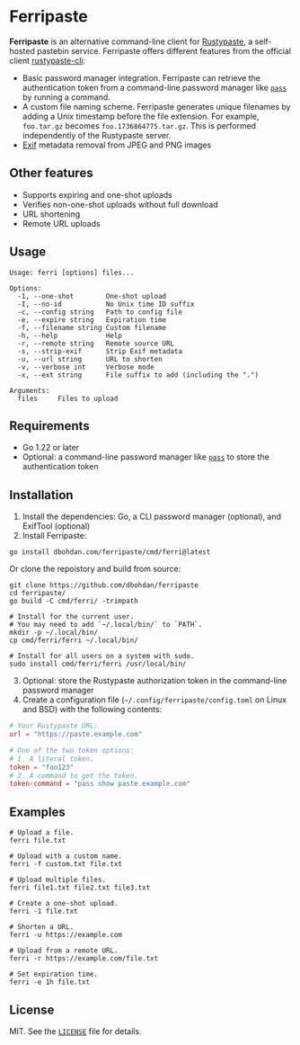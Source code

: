 # Ferripaste

**Ferripaste** is an alternative command-line client for [Rustypaste](https://github.com/orhun/rustypaste),
a self-hosted pastebin service.
Ferripaste offers different features from the official client [rustypaste-cli](https://github.com/orhun/rustypaste-cli):

- Basic password manager integration.
  Ferripaste can retrieve the authentication token from a command-line password manager like [`pass`](https://www.passwordstore.org/) by running a command.
- A custom file naming scheme.
  Ferripaste generates unique filenames by adding a Unix timestamp before the file extension.
  For example, `foo.tar.gz` becomes `foo.1736864775.tar.gz`.
  This is performed independently of the Rustypaste server.
- [Exif](https://en.wikipedia.org/wiki/Exif) metadata removal from JPEG and PNG images

## Other features

- Supports expiring and one-shot uploads
- Verifies non-one-shot uploads without full download
- URL shortening
- Remote URL uploads

## Usage

```none
Usage: ferri [options] files...

Options:
  -1, --one-shot        One-shot upload
  -I, --no-id           No Unix time ID suffix
  -c, --config string   Path to config file
  -e, --expire string   Expiration time
  -f, --filename string Custom filename
  -h, --help            Help
  -r, --remote string   Remote source URL
  -s, --strip-exif      Strip Exif metadata
  -u, --url string      URL to shorten
  -v, --verbose int     Verbose mode
  -x, --ext string      File suffix to add (including the ".")

Arguments:
  files     Files to upload
```

## Requirements

- Go 1.22 or later
- Optional: a command-line password manager like [`pass`](https://en.wikipedia.org/wiki/Pass_(software)) to store the authentication token

## Installation

1. Install the dependencies: Go, a CLI password manager (optional), and ExifTool (optional)
2. Install Ferripaste:

```shell
go install dbohdan.com/ferripaste/cmd/ferri@latest
```

Or clone the repoistory and build from source:

```shell
git clone https://github.com/dbohdan/ferripaste
cd ferripaste/
go build -C cmd/ferri/ -trimpath

# Install for the current user.
# You may need to add `~/.local/bin/` to `PATH`.
mkdir -p ~/.local/bin/
cp cmd/ferri/ferri ~/.local/bin/

# Install for all users on a system with sudo.
sudo install cmd/ferri/ferri /usr/local/bin/
```

3. Optional: store the Rustypaste authorization token in the command-line password manager
4. Create a configuration file (`~/.config/ferripaste/config.toml` on Linux and BSD) with the following contents:

```toml
# Your Rustypaste URL:
url = "https://paste.example.com"

# One of the two token options:
# 1. A literal token.
token = "foo123"
# 2. A command to get the token.
token-command = "pass show paste.example.com"
```

## Examples

```shell
# Upload a file.
ferri file.txt

# Upload with a custom name.
ferri -f custom.txt file.txt

# Upload multiple files.
ferri file1.txt file2.txt file3.txt

# Create a one-shot upload.
ferri -1 file.txt

# Shorten a URL.
ferri -u https://example.com

# Upload from a remote URL.
ferri -r https://example.com/file.txt

# Set expiration time.
ferri -e 1h file.txt
```

## License

MIT.
See the [`LICENSE`](LICENSE) file for details.
